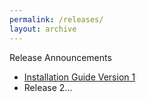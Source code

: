 ```yaml
---
permalink: /releases/
layout: archive
---
```


Release Announcements

- [Installation Guide Version 1](https://github.com/demoorg1/project2/blob/v1/docs/Installation_guide.md)
- Release 2...
